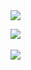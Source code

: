 <img src="https://capsule-render.vercel.app/api?type=waving&color=auto&height=200&section=header&text=Shingeonhoon&fontSize=90" />

<img src="https://github-readme-stats.vercel.app/api/top-langs/?username=shingunhoon&layout=compact"><br><br>
<img src="https://github-readme-stats.vercel.app/api?username=shingunhoon&show_icons=true">

